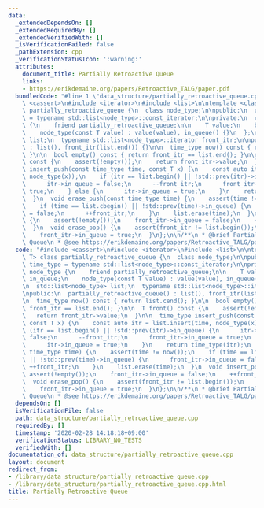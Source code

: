 ```yaml
---
data:
  _extendedDependsOn: []
  _extendedRequiredBy: []
  _extendedVerifiedWith: []
  _isVerificationFailed: false
  _pathExtension: cpp
  _verificationStatusIcon: ':warning:'
  attributes:
    document_title: Partially Retroactive Queue
    links:
    - https://erikdemaine.org/papers/Retroactive_TALG/paper.pdf
  bundledCode: "#line 1 \"data_structure/partially_retroactive_queue.cpp\"\n#include\
    \ <cassert>\n#include <iterator>\n#include <list>\n\ntemplate <class T> class\
    \ partially_retroactive_queue {\n  class node_type;\n\npublic:\n  using time_type\
    \ = typename std::list<node_type>::const_iterator;\n\nprivate:\n  class node_type\
    \ {\n    friend partially_retroactive_queue;\n\n    T value;\n    bool in_queue;\n\
    \    node_type(const T value) : value(value), in_queue() {}\n  };\n\n  std::list<node_type>\
    \ list;\n  typename std::list<node_type>::iterator front_itr;\n\npublic:\n  partially_retroactive_queue()\
    \ : list(), front_itr(list.end()) {}\n\n  time_type now() const { return list.cend();\
    \ }\n\n  bool empty() const { return front_itr == list.end(); }\n\n  T front()\
    \ const {\n    assert(!empty());\n    return front_itr->value;\n  }\n\n  time_type\
    \ insert_push(const time_type time, const T x) {\n    const auto itr = list.insert(time,\
    \ node_type(x));\n    if (itr == list.begin() || !std::prev(itr)->in_queue) {\n\
    \      itr->in_queue = false;\n      --front_itr;\n      front_itr->in_queue =\
    \ true;\n    } else {\n      itr->in_queue = true;\n    }\n    return time_type(itr);\n\
    \  }\n  void erase_push(const time_type time) {\n    assert(time != now());\n\
    \    if (time == list.cbegin() || !std::prev(time)->in_queue) {\n      front_itr->in_queue\
    \ = false;\n      ++front_itr;\n    }\n    list.erase(time);\n  }\n  void insert_pop()\
    \ {\n    assert(!empty());\n    front_itr->in_queue = false;\n    ++front_itr;\n\
    \  }\n  void erase_pop() {\n    assert(front_itr != list.begin());\n    --front_itr;\n\
    \    front_itr->in_queue = true;\n  }\n};\n\n/**\n * @brief Partially Retroactive\
    \ Queue\n * @see https://erikdemaine.org/papers/Retroactive_TALG/paper.pdf\n */\n"
  code: "#include <cassert>\n#include <iterator>\n#include <list>\n\ntemplate <class\
    \ T> class partially_retroactive_queue {\n  class node_type;\n\npublic:\n  using\
    \ time_type = typename std::list<node_type>::const_iterator;\n\nprivate:\n  class\
    \ node_type {\n    friend partially_retroactive_queue;\n\n    T value;\n    bool\
    \ in_queue;\n    node_type(const T value) : value(value), in_queue() {}\n  };\n\
    \n  std::list<node_type> list;\n  typename std::list<node_type>::iterator front_itr;\n\
    \npublic:\n  partially_retroactive_queue() : list(), front_itr(list.end()) {}\n\
    \n  time_type now() const { return list.cend(); }\n\n  bool empty() const { return\
    \ front_itr == list.end(); }\n\n  T front() const {\n    assert(!empty());\n \
    \   return front_itr->value;\n  }\n\n  time_type insert_push(const time_type time,\
    \ const T x) {\n    const auto itr = list.insert(time, node_type(x));\n    if\
    \ (itr == list.begin() || !std::prev(itr)->in_queue) {\n      itr->in_queue =\
    \ false;\n      --front_itr;\n      front_itr->in_queue = true;\n    } else {\n\
    \      itr->in_queue = true;\n    }\n    return time_type(itr);\n  }\n  void erase_push(const\
    \ time_type time) {\n    assert(time != now());\n    if (time == list.cbegin()\
    \ || !std::prev(time)->in_queue) {\n      front_itr->in_queue = false;\n     \
    \ ++front_itr;\n    }\n    list.erase(time);\n  }\n  void insert_pop() {\n   \
    \ assert(!empty());\n    front_itr->in_queue = false;\n    ++front_itr;\n  }\n\
    \  void erase_pop() {\n    assert(front_itr != list.begin());\n    --front_itr;\n\
    \    front_itr->in_queue = true;\n  }\n};\n\n/**\n * @brief Partially Retroactive\
    \ Queue\n * @see https://erikdemaine.org/papers/Retroactive_TALG/paper.pdf\n */\n"
  dependsOn: []
  isVerificationFile: false
  path: data_structure/partially_retroactive_queue.cpp
  requiredBy: []
  timestamp: '2020-02-28 14:18:18+09:00'
  verificationStatus: LIBRARY_NO_TESTS
  verifiedWith: []
documentation_of: data_structure/partially_retroactive_queue.cpp
layout: document
redirect_from:
- /library/data_structure/partially_retroactive_queue.cpp
- /library/data_structure/partially_retroactive_queue.cpp.html
title: Partially Retroactive Queue
---
```

